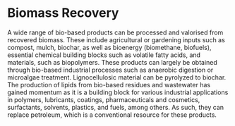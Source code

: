 # Biomass Recovery
A wide range of bio-based products can be processed and valorised from recovered biomass. These include agricultural or gardening inputs such as compost, mulch, biochar, as well as bioenergy (biomethane, biofuels), essential chemical building blocks such as volatile fatty acids, and materials, such as biopolymers. These products can largely be obtained through bio-based industrial processes such as anaerobic digestion or microalgae treatment. Lignocellulosic material can be pyrolyzed to biochar. The production of lipids from bio-based residues and wastewater has gained momentum as it is a building block for various industrial applications in polymers, lubricants, coatings, pharmaceuticals and cosmetics, surfactants, solvents, plastics, and fuels, among others. As such, they can replace petroleum, which is a conventional resource for these products. 
